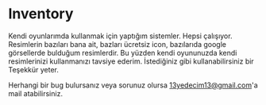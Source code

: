 # Inventory
Kendi oyunlarımda kullanmak için yaptığım sistemler. Hepsi çalışıyor.
Resimlerin bazıları bana ait, bazları ücretsiz icon, bazılarıda google görsellerde bulduğum resimlerdir. Bu yüzden kendi oyununuzda kendi resimlerinizi kullanmanızı tavsiye ederim.
İstediğiniz gibi kullanabilirsiniz bir Teşekkür yeter.

Herhangi bir bug bulursanız veya sorunuz olursa 13yedecim13@gmail.com'a mail atabilirsiniz.

